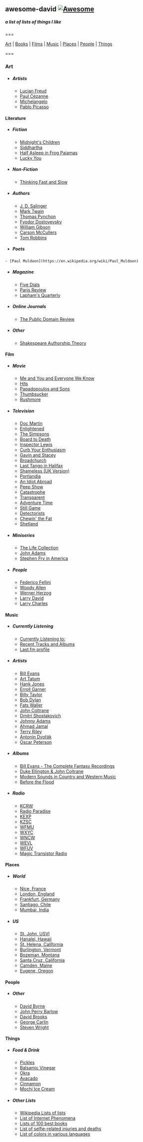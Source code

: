 ## awesome-david   [![Awesome](https://cdn.rawgit.com/sindresorhus/awesome/d7305f38d29fed78fa85652e3a63e154dd8e8829/media/badge.svg)](https://github.com/sindresorhus/awesome)

##### a list of lists of things I like

===

[Art](#art) | [Books](#literature) | [Films](#film) | [Music](#music) | [Places](#places) | [People](#people) | [Things](#things)

===

### Art

  - ##### Artists
  	- [Lucian Freud](https://en.wikipedia.org/wiki/Lucian_Freud)
  	- [Paul Cézanne](https://en.wikipedia.org/wiki/Paul_C%C3%A9zanne)
  	- [Michelangelo](https://en.wikipedia.org/wiki/Michelangelo)
  	- [Pablo Picasso](https://en.wikipedia.org/wiki/Pablo_Picasso)


#### Literature

  - ##### Fiction
  	- [Midnight's Children](https://en.wikipedia.org/wiki/Midnight%27s_Children)
  	- [Siddhartha](<https://en.wikipedia.org/wiki/Siddhartha_(novel)>)
  	- [Half Asleep in Frog Pajamas](https://en.wikipedia.org/wiki/Half_Asleep_in_Frog_Pajamas)
  	- [Lucky You](<https://en.wikipedia.org/wiki/Lucky_You_(novel)>)


  - ##### Non-Fiction
  	- [Thinking Fast and Slow](https://en.wikipedia.org/wiki/Thinking,_Fast_and_Slow)


  - ##### Authors
  	- [J. D. Salinger](https://en.wikipedia.org/wiki/J._D._Salinger)
  	- [Mark Twain](https://en.wikipedia.org/wiki/Mark_Twain)
  	- [Thomas Pynchon](https://en.wikipedia.org/wiki/Thomas_Pynchon)
  	- [Fyodor Dostoyevsky](https://en.wikipedia.org/wiki/Fyodor_Dostoyevsky)
  	- [William Gibson](https://en.wikipedia.org/wiki/William_Gibson)
  	- [Carson McCullers](https://en.wikipedia.org/wiki/Carson_McCullers)
  	- [Tom Robbins](https://en.wikipedia.org/wiki/Tom_Robbins)

   - ##### Poets
  	- [Paul Muldoon](https://en.wikipedia.org/wiki/Paul_Muldoon)

  - ##### Magazine
  	- [Five Dials](https://en.wikipedia.org/wiki/Five_Dials)
  	- [Paris Review](https://en.wikipedia.org/wiki/The_Paris_Review)
  	- [Lapham's Quarterly](https://en.wikipedia.org/wiki/Lapham%27s_Quarterly)

  - ##### Online Journals
  	- [The Public Domain Review](http://publicdomainreview.org/)

  - ##### Other
  	- [Shakespeare Authorship Theory](https://en.wikipedia.org/wiki/Shakespeare_authorship_question)


#### Film

  - ##### Movie
  	- [Me and You and Everyone We Know](https://en.wikipedia.org/wiki/Me_and_You_and_Everyone_We_Know)
  	- [Hits](<https://en.wikipedia.org/wiki/Hits_(film)>)
  	- [Papadopoulos and Sons](https://en.wikipedia.org/wiki/Papadopoulos_%26_Sons)
  	- [Thumbsucker](<https://en.wikipedia.org/wiki/Thumbsucker_(film)>)
  	- [Rushmore](<https://en.wikipedia.org/wiki/Rushmore_(film)>)


  - ##### Television  
    - [Doc Martin](https://en.wikipedia.org/wiki/Doc_Martin)
  	- [Enlightened](https://en.wikipedia.org/wiki/Enlightened_%28TV_series%29)
  	- [The Simpsons](https://en.wikipedia.org/wiki/The_Simpsons)
  	- [Board to Death](https://en.wikipedia.org/wiki/Bored_to_Death)
  	- [Inspector Lewis](<https://en.wikipedia.org/wiki/Lewis_(TV_series)>)
  	- [Curb Your Enthusiasm](https://en.wikipedia.org/wiki/Curb_Your_Enthusiasm)
  	- [Gavin and Stacey](https://en.wikipedia.org/wiki/Gavin_%26_Stacey)
  	- [Broadchurch](https://en.wikipedia.org/wiki/Broadchurch)
  	- [Last Tango in Halifax](https://en.wikipedia.org/wiki/Last_Tango_in_Halifax)
  	- [Shameless (UK Version)](<https://en.wikipedia.org/wiki/Shameless_(UK_TV_series)>)
  	- [Portlandia](<https://en.wikipedia.org/wiki/Portlandia_(TV_series)>)
  	- [An Idiot Abroad](https://en.wikipedia.org/wiki/An_Idiot_Abroad)
  	- [Peep Show](<https://en.wikipedia.org/wiki/Peep_Show_(TV_series)>)
  	- [Catastrophe](<https://en.wikipedia.org/wiki/Catastrophe_(2015_TV_series)>)
  	- [Transparent](https://en.wikipedia.org/wiki/Transparent_%28TV_series%29)
  	- [Adventure Time](https://en.wikipedia.org/wiki/Adventure_Time)
  	- [Still Game](https://en.wikipedia.org/wiki/Still_Game)
  	- [Detectorists](https://en.wikipedia.org/wiki/Detectorists)
  	- [Chewin' the Fat](https://en.wikipedia.org/wiki/Chewin%27_the_Fat)
    - [Shetland](https://en.wikipedia.org/wiki/Shetland_(TV_series))


  - ##### Miniseries
  	- [The Life Collection](https://en.wikipedia.org/wiki/The_Life_Collection)
  	- [John Adams](<https://en.wikipedia.org/wiki/John_Adams_(miniseries)>)
  	- [Stephen Fry in America](https://en.wikipedia.org/wiki/Stephen_Fry_in_America)


  - ##### People
  	- [Federico Fellini](https://en.wikipedia.org/wiki/Federico_Fellini)
  	- [Woody Allen](https://en.wikipedia.org/wiki/Woody_Allen)
  	- [Werner Herzog](https://en.wikipedia.org/wiki/Werner_Herzog)
  	- [Larry David](https://en.wikipedia.org/wiki/Larry_David)
  	- [Larry Charles](https://en.wikipedia.org/wiki/Larry_Charles)


#### Music
  - ##### Currently Listening
    - [Currently Listening to:](https://davidawindham.com/studio/music)
    - [Recent Tracks and Albums](https://davidawindham.com/studio/music)
    - [Last.fm profile](http://www.last.fm/user/windhamdavid)


  - ##### Artists
    - [Bill Evans](https://en.wikipedia.org/wiki/Bill_Evans)
    - [Art Tatum](https://en.wikipedia.org/wiki/Art_Tatum)
    - [Hank Jones](https://en.wikipedia.org/wiki/Hank_Jones)
    - [Erroll Garner](https://en.wikipedia.org/wiki/Erroll_Garner)
    - [Billy Taylor](https://en.wikipedia.org/wiki/Billy_Taylor)
    - [Bob Dylan](https://en.wikipedia.org/wiki/Bob_Dylan)
    - [Fats Waller](https://en.wikipedia.org/wiki/Fats_Waller)
    - [John Coltrane](https://en.wikipedia.org/wiki/John_Coltrane)
    - [Dmitri Shostakovich](https://en.wikipedia.org/wiki/Anton%C3%ADn_Dvo%C5%99%C3%A1k)
    - [Johnny Adams](https://en.wikipedia.org/wiki/Johnny_Adams)
    - [Ahmad Jamal](https://en.wikipedia.org/wiki/Ahmad_Jamal)
    - [Terry Riley](https://en.wikipedia.org/wiki/Terry_Riley)
    - [Antonín Dvořák](https://en.wikipedia.org/wiki/Anton%C3%ADn_Dvo%C5%99%C3%A1k)
    - [Oscar Peterson](https://en.wikipedia.org/wiki/Oscar_Peterson)


  - ##### Albums
    - [Bill Evans - The Complete Fantasy Recordings](https://en.wikipedia.org/wiki/Bill_Evans_discography)
  	- [Duke Ellington & John Coltrane](https://en.wikipedia.org/wiki/Duke_Ellington_%26_John_Coltrane)
  	- [Modern Sounds in Country and Western Music](https://en.wikipedia.org/wiki/Modern_Sounds_in_Country_and_Western_Music)
  	- [Before the Flood](https://en.wikipedia.org/wiki/Before_the_Flood_(album))


  - ##### Radio
  	- [KCRW](https://en.wikipedia.org/wiki/KCRW)
  	- [Radio Paradise](https://en.wikipedia.org/wiki/Radio_Paradise)
  	- [KEXP](https://en.wikipedia.org/wiki/KEXP-FM)
  	- [KZSC](https://en.wikipedia.org/wiki/KZSC)
  	- [WFMU](https://en.wikipedia.org/wiki/WFMU)
  	- [WXYC](https://en.wikipedia.org/wiki/WXYC)
  	- [WNCW](https://en.wikipedia.org/wiki/WNCW)
  	- [WEVL](https://en.wikipedia.org/wiki/WEVL)
  	- [WFUV](https://en.wikipedia.org/wiki/WFUV)
  	- [Magic Transistor Radio](http://www.magictransistor.com/radio)



#### Places

  - ##### World
  	- [Nice, France](https://en.wikipedia.org/wiki/London)
  	- [London, England](https://en.wikipedia.org/wiki/London)
  	- [Frankfurt, Germany](https://en.wikipedia.org/wiki/Frankfurt)
  	- [Santiago, Chile](https://en.wikipedia.org/wiki/Santiago)
  	- [Mumbai, India](https://en.wikipedia.org/wiki/Mumbai)


  - ##### US
    - [St. John, USVI](https://en.wikipedia.org/wiki/Saint_John,_U.S._Virgin_Islands)
  	- [Hanalei, Hawaii](https://en.wikipedia.org/wiki/Hanalei,_Hawaii)
  	- [St. Helena, California](https://en.wikipedia.org/wiki/St._Helena,_California)
  	- [Burlington, Vermont](https://en.wikipedia.org/wiki/Burlington,_Vermont)
  	- [Bozeman, Montana](https://en.wikipedia.org/wiki/Bozeman,_Montana)
  	- [Santa Cruz, California](https://en.wikipedia.org/wiki/Santa_Cruz,_California)
  	- [Camden, Maine](https://en.wikipedia.org/wiki/Camden,_Maine)
  	- [Eugene, Oregon](https://en.wikipedia.org/wiki/Eugene,_Oregon)


#### People

  - ##### Other
  	- [David Byrne](https://en.wikipedia.org/wiki/David_Byrne)
  	- [John Perry Barlow](https://en.wikipedia.org/wiki/John_Perry_Barlow)
  	- [David Brooks](<https://en.wikipedia.org/wiki/David_Brooks_(journalist)>)
  	- [George Carlin](https://en.wikipedia.org/wiki/George_Carlin)
  	- [Steven Wright](https://en.wikipedia.org/wiki/Steven_Wright)


#### Things

  - ##### Food & Drink
  	- [Pickles](https://en.wikipedia.org/wiki/Pickled_cucumber)
  	- [Balsamic Vinegar](https://en.wikipedia.org/wiki/Traditional_Balsamic_Vinegar)
  	- [Okra](https://en.wikipedia.org/wiki/Okra)
  	- [Avacado](https://en.wikipedia.org/wiki/Avocado)
  	- [Cinnamon](https://en.wikipedia.org/wiki/Cinnamon)
  	- [Mochi Ice Cream](https://en.wikipedia.org/wiki/Mochi_ice_cream)


  - ##### Other Lists
  	- [Wikipedia Lists of lists](https://en.wikipedia.org/wiki/Category:Lists_of_lists)
  	- [List of Internet Phenomena](https://en.wikipedia.org/wiki/List_of_Internet_phenomena)
  	- [Lists of 100 best books](https://en.wikipedia.org/wiki/Lists_of_100_best_books)
  	- [List of selfie-related injuries and deaths](https://en.wikipedia.org/wiki/List_of_Internet_phenomena)
  	- [List of colors in various languages](https://en.wikipedia.org/wiki/List_of_colors_in_various_languages)
